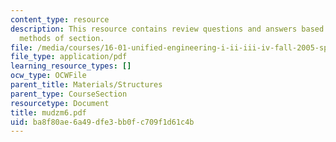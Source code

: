 ```yaml
---
content_type: resource
description: This resource contains review questions and answers based on moment and
  methods of section.
file: /media/courses/16-01-unified-engineering-i-ii-iii-iv-fall-2005-spring-2006/ba8f80ae6a49dfe3bb0fc709f1d61c4b_mudzm6.pdf
file_type: application/pdf
learning_resource_types: []
ocw_type: OCWFile
parent_title: Materials/Structures
parent_type: CourseSection
resourcetype: Document
title: mudzm6.pdf
uid: ba8f80ae-6a49-dfe3-bb0f-c709f1d61c4b
---
```

